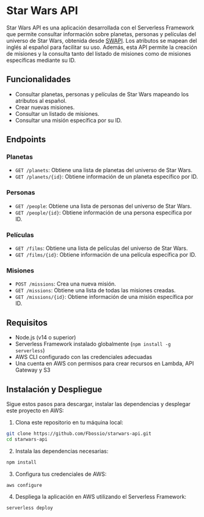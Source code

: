 <!--
title: 'AWS Simple HTTP Endpoint example in NodeJS'
description: 'This template demonstrates how to make a simple HTTP API with Node.js running on AWS Lambda and API Gateway using the Serverless Framework.'
layout: Doc
framework: v4
platform: AWS
language: nodeJS
authorLink: 'https://github.com/serverless'
authorName: 'Serverless, Inc.'
authorAvatar: 'https://avatars1.githubusercontent.com/u/13742415?s=200&v=4'
-->

# Star Wars API

Star Wars API es una aplicación desarrollada con el Serverless Framework que permite consultar información sobre planetas, personas y películas del universo de Star Wars, obtenida desde [SWAPI](https://swapi.dev/). Los atributos se mapean del inglés al español para facilitar su uso. Además, esta API permite la creación de misiones y la consulta tanto del listado de misiones como de misiones específicas mediante su ID.

## Funcionalidades

- Consultar planetas, personas y películas de Star Wars mapeando los atributos al español.
- Crear nuevas misiones.
- Consultar un listado de misiones.
- Consultar una misión específica por su ID.

## Endpoints

### Planetas
- `GET /planets`: Obtiene una lista de planetas del universo de Star Wars.
- `GET /planets/{id}`: Obtiene información de un planeta específico por ID.

### Personas
- `GET /people`: Obtiene una lista de personas del universo de Star Wars.
- `GET /people/{id}`: Obtiene información de una persona específica por ID.

### Películas
- `GET /films`: Obtiene una lista de películas del universo de Star Wars.
- `GET /films/{id}`: Obtiene información de una película específica por ID.

### Misiones
- `POST /missions`: Crea una nueva misión.
- `GET /missions`: Obtiene una lista de todas las misiones creadas.
- `GET /missions/{id}`: Obtiene información de una misión específica por ID.

## Requisitos

- Node.js (v14 o superior)
- Serverless Framework instalado globalmente (`npm install -g serverless`)
- AWS CLI configurado con las credenciales adecuadas
- Una cuenta en AWS con permisos para crear recursos en Lambda, API Gateway y S3

## Instalación y Despliegue

Sigue estos pasos para descargar, instalar las dependencias y desplegar este proyecto en AWS:

1. Clona este repositorio en tu máquina local:

```bash
git clone https://github.com/Fbossio/starwars-api.git
cd starwars-api

```

2. Instala las dependencias necesarias:

```bash
npm install

```

3. Configura tus credenciales de AWS:

```bash
aws configure

```

4. Despliega la aplicación en AWS utilizando el Serverless Framework:

```bash
serverless deploy

```